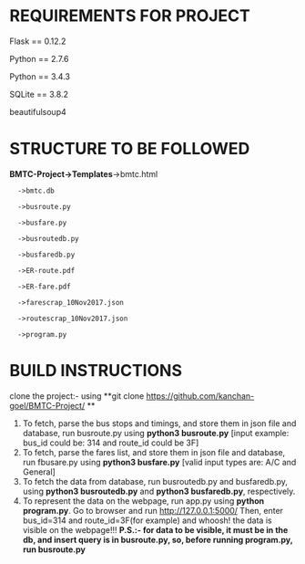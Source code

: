 # REQUIREMENTS FOR PROJECT

Flask == 0.12.2

Python == 2.7.6

Python == 3.4.3 

SQLite == 3.8.2 

beautifulsoup4

# STRUCTURE TO BE FOLLOWED



 **BMTC-Project->Templates**->bmtc.html
                             
      ->bmtc.db
                             
      ->busroute.py
      
      ->busfare.py
      
      ->busroutedb.py
      
      ->busfaredb.py
      
      ->ER-route.pdf
      
      ->ER-fare.pdf
      
      ->farescrap_10Nov2017.json
      
      ->routescrap_10Nov2017.json
      
      ->program.py
   
# **BUILD INSTRUCTIONS**
clone the project:- using **git clone https://github.com/kanchan-goel/BMTC-Project/ **
1. To fetch, parse the bus stops and timings, and store them in json file and database, run busroute.py using **python3 busroute.py** [input example: bus_id could be: 314 and route_id could be 3F]
2. To fetch, parse the fares list, and store them in json file and database, run fbusare.py using **python3 busfare.py**
[valid input types are: A/C and General]
3. To fetch the data from database, run busroutedb.py and busfaredb.py, using **python3 busroutedb.py** and **python3 busfaredb.py**, respectively.
4. To represent the data on the webpage, run app.py using **python program.py**. Go to browser and run http://127.0.0.1:5000/
Then, enter bus_id=314 and route_id=3F(for example) and whoosh! the data is visible on the webpage!!!
**P.S.:- for data to be visible, it must be in the db, and insert query is in busroute.py, so, before running program.py, run busroute.py**


    
    
